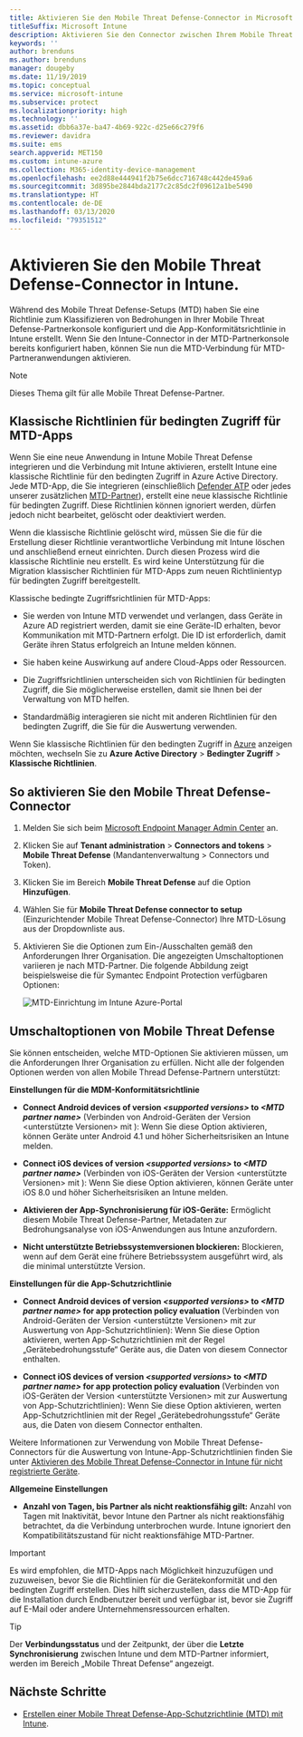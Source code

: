 ```yaml
---
title: Aktivieren Sie den Mobile Threat Defense-Connector in Microsoft Intune.
titleSuffix: Microsoft Intune
description: Aktivieren Sie den Connector zwischen Ihrem Mobile Threat Defense-Partner (MTD) und Microsoft Intune.
keywords: ''
author: brenduns
ms.author: brenduns
manager: dougeby
ms.date: 11/19/2019
ms.topic: conceptual
ms.service: microsoft-intune
ms.subservice: protect
ms.localizationpriority: high
ms.technology: ''
ms.assetid: dbb6a37e-ba47-4b69-922c-d25e66c279f6
ms.reviewer: davidra
ms.suite: ems
search.appverid: MET150
ms.custom: intune-azure
ms.collection: M365-identity-device-management
ms.openlocfilehash: ee2d88e444941f2b75e6dcc716748c442de459a6
ms.sourcegitcommit: 3d895be2844bda2177c2c85dc2f09612a1be5490
ms.translationtype: HT
ms.contentlocale: de-DE
ms.lasthandoff: 03/13/2020
ms.locfileid: "79351512"
---
```

# <a name="enable-the-mobile-threat-defense-connector-in-intune"></a>Aktivieren Sie den Mobile Threat Defense-Connector in Intune.

Während des Mobile Threat Defense-Setups (MTD) haben Sie eine Richtlinie zum Klassifizieren von Bedrohungen in Ihrer Mobile Threat Defense-Partnerkonsole konfiguriert und die App-Konformitätsrichtlinie in Intune erstellt. Wenn Sie den Intune-Connector in der MTD-Partnerkonsole bereits konfiguriert haben, können Sie nun die MTD-Verbindung für MTD-Partneranwendungen aktivieren.

> [!NOTE]
> Dieses Thema gilt für alle Mobile Threat Defense-Partner.

## <a name="classic-conditional-access-policies-for-mtd-apps"></a>Klassische Richtlinien für bedingten Zugriff für MTD-Apps

Wenn Sie eine neue Anwendung in Intune Mobile Threat Defense integrieren und die Verbindung mit Intune aktivieren, erstellt Intune eine klassische Richtlinie für den bedingten Zugriff in Azure Active Directory. Jede MTD-App, die Sie integrieren (einschließlich [Defender ATP](advanced-threat-protection.md) oder jedes unserer zusätzlichen [MTD-Partner](mobile-threat-defense.md#mobile-threat-defense-partners)), erstellt eine neue klassische Richtlinie für bedingten Zugriff. Diese Richtlinien können ignoriert werden, dürfen jedoch nicht bearbeitet, gelöscht oder deaktiviert werden.

Wenn die klassische Richtlinie gelöscht wird, müssen Sie die für die Erstellung dieser Richtlinie verantwortliche Verbindung mit Intune löschen und anschließend erneut einrichten. Durch diesen Prozess wird die klassische Richtlinie neu erstellt. Es wird keine Unterstützung für die Migration klassischer Richtlinien für MTD-Apps zum neuen Richtlinientyp für bedingten Zugriff bereitgestellt.

Klassische bedingte Zugriffsrichtlinien für MTD-Apps:

- Sie werden von Intune MTD verwendet und verlangen, dass Geräte in Azure AD registriert werden, damit sie eine Geräte-ID erhalten, bevor Kommunikation mit MTD-Partnern erfolgt. Die ID ist erforderlich, damit Geräte ihren Status erfolgreich an Intune melden können.

- Sie haben keine Auswirkung auf andere Cloud-Apps oder Ressourcen.

- Die Zugriffsrichtlinien unterscheiden sich von Richtlinien für bedingten Zugriff, die Sie möglicherweise erstellen, damit sie Ihnen bei der Verwaltung von MTD helfen.

- Standardmäßig interagieren sie nicht mit anderen Richtlinien für den bedingten Zugriff, die Sie für die Auswertung verwenden.

Wenn Sie klassische Richtlinien für den bedingten Zugriff in [Azure](https://portal.azure.com/#home) anzeigen möchten, wechseln Sie zu **Azure Active Directory** > **Bedingter Zugriff** > **Klassische Richtlinien**.

## <a name="to-enable-the-mobile-threat-defense-connector"></a>So aktivieren Sie den Mobile Threat Defense-Connector

1. Melden Sie sich beim [Microsoft Endpoint Manager Admin Center](https://go.microsoft.com/fwlink/?linkid=2109431) an.

2. Klicken Sie auf **Tenant administration** > **Connectors and tokens** > **Mobile Threat Defense** (Mandantenverwaltung > Connectors und Token).

3. Klicken Sie im Bereich **Mobile Threat Defense** auf die Option **Hinzufügen**.

4. Wählen Sie für **Mobile Threat Defense connector to setup** (Einzurichtender Mobile Threat Defense-Connector) Ihre MTD-Lösung aus der Dropdownliste aus.

5. Aktivieren Sie die Optionen zum Ein-/Ausschalten gemäß den Anforderungen Ihrer Organisation. Die angezeigten Umschaltoptionen variieren je nach MTD-Partner.  Die folgende Abbildung zeigt beispielsweise die für Symantec Endpoint Protection verfügbaren Optionen:

   ![MTD-Einrichtung im Intune Azure-Portal](./media/mtd-connector-enable/enable-mtd-connector-1.png)

## <a name="mobile-threat-defense-toggle-options"></a>Umschaltoptionen von Mobile Threat Defense

Sie können entscheiden, welche MTD-Optionen Sie aktivieren müssen, um die Anforderungen Ihrer Organisation zu erfüllen. Nicht alle der folgenden Optionen werden von allen Mobile Thread Defense-Partnern unterstützt:

**Einstellungen für die MDM-Konformitätsrichtlinie**

- **Connect Android devices of version _\<supported versions>_ to _\<MTD partner name>_** (Verbinden von Android-Geräten der Version <unterstützte Versionen> mit <Name von MTD-Partner>): Wenn Sie diese Option aktivieren, können Geräte unter Android 4.1 und höher Sicherheitsrisiken an Intune melden.

- **Connect iOS devices of version _\<supported versions>_ to _\<MTD partner name>_** (Verbinden von iOS-Geräten der Version <unterstützte Versionen> mit <Name von MTD-Partner>): Wenn Sie diese Option aktivieren, können Geräte unter iOS 8.0 und höher Sicherheitsrisiken an Intune melden.

- **Aktivieren der App-Synchronisierung für iOS-Geräte:** Ermöglicht diesem Mobile Threat Defense-Partner, Metadaten zur Bedrohungsanalyse von iOS-Anwendungen aus Intune anzufordern.

- **Nicht unterstützte Betriebssystemversionen blockieren:** Blockieren, wenn auf dem Gerät eine frühere Betriebssystem ausgeführt wird, als die minimal unterstützte Version.

**Einstellungen für die App-Schutzrichtlinie**

- **Connect Android devices of version *\<supported versions>* to *\<MTD partner name>* for app protection policy evaluation** (Verbinden von Android-Geräten der Version <unterstützte Versionen> mit <Name von MTD-Partner> zur Auswertung von App-Schutzrichtlinien): Wenn Sie diese Option aktivieren, werten App-Schutzrichtlinien mit der Regel „Gerätebedrohungsstufe“ Geräte aus, die Daten von diesem Connector enthalten.

- **Connect iOS devices of version *\<supported versions>* to *\<MTD partner name>* for app protection policy evaluation** (Verbinden von iOS-Geräten der Version <unterstützte Versionen> mit <Name von MTD-Partner> zur Auswertung von App-Schutzrichtlinien): Wenn Sie diese Option aktivieren, werten App-Schutzrichtlinien mit der Regel „Gerätebedrohungsstufe“ Geräte aus, die Daten von diesem Connector enthalten.

Weitere Informationen zur Verwendung von Mobile Threat Defense-Connectors für die Auswertung von Intune-App-Schutzrichtlinien finden Sie unter [Aktivieren des Mobile Threat Defense-Connector in Intune für nicht registrierte Geräte](mtd-enable-unenrolled-devices.md).

**Allgemeine Einstellungen**

- **Anzahl von Tagen, bis Partner als nicht reaktionsfähig gilt:** Anzahl von Tagen mit Inaktivität, bevor Intune den Partner als nicht reaktionsfähig betrachtet, da die Verbindung unterbrochen wurde. Intune ignoriert den Kompatibilitätszustand für nicht reaktionsfähige MTD-Partner.

> [!IMPORTANT]
> Es wird empfohlen, die MTD-Apps nach Möglichkeit hinzuzufügen und zuzuweisen, bevor Sie die Richtlinien für die Gerätekonformität und den bedingten Zugriff erstellen. Dies hilft sicherzustellen, dass die MTD-App für die Installation durch Endbenutzer bereit und verfügbar ist, bevor sie Zugriff auf E-Mail oder andere Unternehmensressourcen erhalten.

> [!TIP]
> Der **Verbindungsstatus** und der Zeitpunkt, der über die **Letzte Synchronisierung** zwischen Intune und dem MTD-Partner informiert, werden im Bereich „Mobile Threat Defense“ angezeigt.

## <a name="next-steps"></a>Nächste Schritte

- [Erstellen einer Mobile Threat Defense-App-Schutzrichtlinie (MTD) mit Intune](mtd-app-protection-policy.md).
